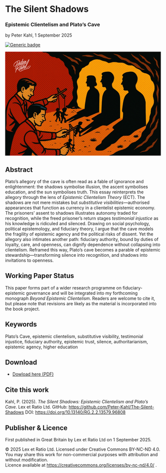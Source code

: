 # The Silent Shadows

### Epistemic Clientelism and Plato’s Cave

by Peter Kahl, 1 September 2025

[![Generic badge](https://img.shields.io/badge/DOI-10.13140%2FRG.2.2.13579.96808-blue.svg)](https://doi.org/10.13140/RG.2.2.13579.96808)

![alt text](https://github.com/Peter-Kahl/The-Silent-Shadows/blob/main/cave_of_shadows.jpg?raw=true)

## Abstract

Plato’s allegory of the cave is often read as a fable of ignorance and enlightenment: the shadows symbolise illusion, the ascent symbolises education, and the sun symbolises truth. This essay reinterprets the allegory through the lens of _Epistemic Clientelism Theory_ (ECT). The shadows are not mere mistakes but _substitutive visibilities_—authorised appearances that function as currency in a clientelist epistemic economy. The prisoners’ assent to shadows illustrates autonomy traded for recognition, while the freed prisoner’s return stages _testimonial injustice_ as his knowledge is ridiculed and silenced. Drawing on social psychology, political epistemology, and fiduciary theory, I argue that the cave models the fragility of epistemic agency and the political risks of dissent. Yet the allegory also intimates another path: fiduciary authority, bound by duties of loyalty, care, and openness, can dignify dependence without collapsing into clientelism. Reframed this way, Plato’s cave becomes a parable of epistemic stewardship—transforming silence into recognition, and shadows into invitations to openness.

## Working Paper Status

This paper forms part of a wider research programme on fiduciary-epistemic governance and will be integrated into my forthcoming monograph _Beyond Epistemic Clientelism_. Readers are welcome to cite it, but please note that revisions are likely as the material is incorporated into the book project.

## Keywords

Plato’s Cave, epistemic clientelism, substitutive visibility, testimonial injustice, fiduciary authority, epistemic trust, silence, authoritarianism, epistemic agency, higher education

## Download

- [Dowload here (PDF)](https://raw.githubusercontent.com/Peter-Kahl/The-Silent-Shadows/master/Kahl_P_The_Silent_Shadows_01-SEP-2025.pdf)

## Cite this work

Kahl, P. (2025). _The Silent Shadows: Epistemic Clientelism and Plato’s Cave_. Lex et Ratio Ltd. GitHub: https://github.com/Peter-Kahl/The-Silent-Shadows DOI: https://doi.org/10.13140/RG.2.2.13579.96808

## Publisher & Licence

First published in Great Britain by Lex et Ratio Ltd on 1 September 2025.

© 2025 Lex et Ratio Ltd. Licensed under Creative Commons BY-NC-ND 4.0.\
You may share this work for non-commercial purposes with attribution and without modification.\
Licence available at https://creativecommons.org/licenses/by-nc-nd/4.0/ .
